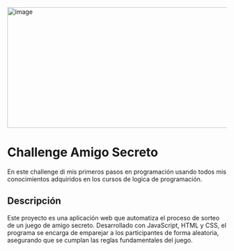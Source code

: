 <img width="1365" height="277" alt="image" src="https://github.com/user-attachments/assets/bee017c9-1231-4950-a8af-4b3b04fbdcdf" />

<h1>Challenge Amigo Secreto</h1>
<p>En este challenge di mis primeros pasos en programación usando todos mis conocimientos adquiridos en los cursos de logica de programación.</p>

<h2>Descripción</h2>
<p>Este proyecto es una aplicación web que automatiza el proceso de sorteo de un juego de amigo secreto. Desarrollado con JavaScript, HTML y CSS,
  el programa se encarga de emparejar a los participantes de forma aleatoria, asegurando que se cumplan las reglas fundamentales del juego.</p>
